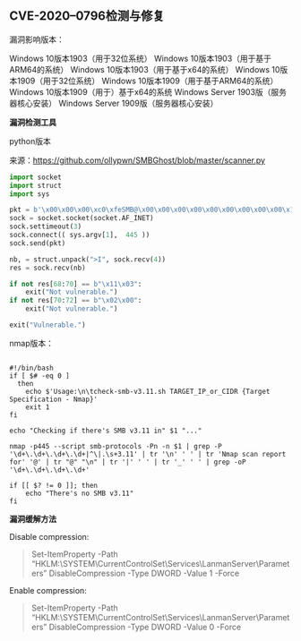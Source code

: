 ## CVE-2020–0796检测与修复

漏洞影响版本：

Windows 10版本1903（用于32位系统）
Windows 10版本1903（用于基于ARM64的系统）
Windows 10版本1903（用于基于x64的系统）
Windows 10版本1909（用于32位系统）
Windows 10版本1909（用于基于ARM64的系统）
Windows 10版本1909（用于）基于x64的系统
Windows Server 1903版（服务器核心安装）
Windows Server 1909版（服务器核心安装）

**漏洞检测工具**

python版本

来源：https://github.com/ollypwn/SMBGhost/blob/master/scanner.py

```python
import socket
import struct
import sys

pkt = b'\x00\x00\x00\xc0\xfeSMB@\x00\x00\x00\x00\x00\x00\x00\x00\x00\x1f\x00\x00\x00\x00\x00\x00\x00\x00\x00\x00\x00\x00\x00\x00\x00\x00\x00\x00\x00\x00\x00\x00\x00\x00\x00\x00\x00\x00\x00\x00\x00\x00\x00\x00\x00\x00\x00\x00\x00\x00\x00\x00\x00\x00\x00\x00\x00\x00\x00$\x00\x08\x00\x01\x00\x00\x00\x7f\x00\x00\x00\x00\x00\x00\x00\x00\x00\x00\x00\x00\x00\x00\x00\x00\x00\x00\x00x\x00\x00\x00\x02\x00\x00\x00\x02\x02\x10\x02"\x02$\x02\x00\x03\x02\x03\x10\x03\x11\x03\x00\x00\x00\x00\x01\x00&\x00\x00\x00\x00\x00\x01\x00 \x00\x01\x00\x00\x00\x00\x00\x00\x00\x00\x00\x00\x00\x00\x00\x00\x00\x00\x00\x00\x00\x00\x00\x00\x00\x00\x00\x00\x00\x00\x00\x00\x00\x00\x00\x00\x00\x03\x00\n\x00\x00\x00\x00\x00\x01\x00\x00\x00\x01\x00\x00\x00\x01\x00\x00\x00\x00\x00\x00\x00'
sock = socket.socket(socket.AF_INET)
sock.settimeout(3)
sock.connect(( sys.argv[1],  445 ))
sock.send(pkt)

nb, = struct.unpack(">I", sock.recv(4))
res = sock.recv(nb)

if not res[68:70] == b"\x11\x03":
    exit("Not vulnerable.")
if not res[70:72] == b"\x02\x00":
    exit("Not vulnerable.")

exit("Vulnerable.")
```

nmap版本：

```shell

#!/bin/bash
if [ $# -eq 0 ]
  then
    echo $'Usage:\n\tcheck-smb-v3.11.sh TARGET_IP_or_CIDR {Target Specification - Nmap}'
    exit 1
fi

echo "Checking if there's SMB v3.11 in" $1 "..."

nmap -p445 --script smb-protocols -Pn -n $1 | grep -P '\d+\.\d+\.\d+\.\d+|^\|.\s+3.11' | tr '\n' ' ' | tr 'Nmap scan report for' '@' | tr "@" "\n" | tr '|' ' ' | tr '_' ' ' | grep -oP '\d+\.\d+\.\d+\.\d+'

if [[ $? != 0 ]]; then
    echo "There's no SMB v3.11"
fi
```

**漏洞缓解方法**

Disable compression:

> Set-ItemProperty -Path “HKLM:\SYSTEM\CurrentControlSet\Services\LanmanServer\Parameters” DisableCompression -Type DWORD -Value 1 -Force

Enable compression:

> Set-ItemProperty -Path “HKLM:\SYSTEM\CurrentControlSet\Services\LanmanServer\Parameters” DisableCompression -Type DWORD -Value 0 -Force